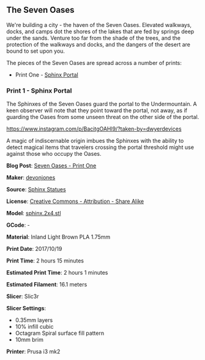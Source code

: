 ## The Seven Oases

We're building a city - the haven of the Seven Oases. Elevated walkways, docks, and camps dot the shores
of the lakes that are fed by springs deep under the sands. Venture too far from the shade of the trees, and
the protection of the walkways and docks, and the dangers of the desert are bound to set upon you.

The pieces of the Seven Oases are spread across a number of prints:

 - Print One - [Sphinx Portal]()
 

### Print 1 - Sphinx Portal

The Sphinxes of the Seven Oases guard the portal to the Undermountain. A keen observer will note that
they point toward the portal, not away, as if guarding the Oases from some unseen threat on the other
side of the portal.

https://www.instagram.com/p/BacitgOAHl9/?taken-by=dwyerdevices

A magic of indiscernable origin imbues the Sphinxes with the ability to detect magical items that
travelers crossing the portal threshold might use against those who occupy the Oases.

 

**Blog Post**: [Seven Oases - Print One](http://www.dwyerdevices.com/2017/12/18/seven-oases-print-one/)

**Maker**: [devonjones](https://www.thingiverse.com/devonjones)

**Source**: [Sphinx Statues](https://www.thingiverse.com/thing:1472738/#files)

**License**: [Creative Commons - Attribution - Share Alike](http://creativecommons.org/licenses/by-sa/3.0/)

**Model**: [sphinx.2x4.stl](https://www.thingiverse.com/download:2283472)

**GCode**: -

**Material**: Inland Light Brown PLA 1.75mm

**Print Date**: 2017/10/19

**Print Time**: 2 hours 15 minutes

**Estimated Print Time**: 2 hours 1 minutes

**Estimated Filament**: 16.1 meters

**Slicer**: Slic3r

**Slicer Settings**:

 - 0.35mm layers
 - 10% infill cubic
 - Octagram Spiral surface fill pattern
 - 10mm brim

**Printer**: Prusa i3 mk2 